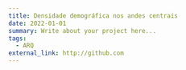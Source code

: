 ```yaml
---
title: Densidade demográfica nos andes centrais
date: 2022-01-01
summary: Write about your project here...
tags:
  - ARQ
external_link: http://github.com
---
```

